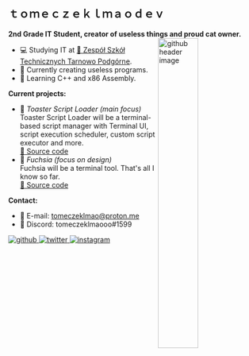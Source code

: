 <!---
tomeczeklmaodev/tomeczeklmaodev is a ✨ special ✨ repository because its `README.md` (this file) appears on your GitHub profile.
You can click the Preview link to take a look at your changes.
--->
<h2 style="display:block">ｔｏｍｅｃｚｅｋｌｍａｏｄｅｖ</h2>
<b>2nd Grade IT Student, creator of useless things and proud cat owner.</b>

<img width="40%" align="right" alt="github header image" src="https://user-images.githubusercontent.com/82512805/175824310-2d3a8521-4b61-4438-ba31-952a2fabcaf5.svg">
<p>
  
  - :computer: Studying IT at <a href="https://zst-tp.pl/">&#128279; Zespół Szkół Technicznych Tarnowo Podgórne</a>.
  - :floppy_disk: Currently creating useless programs.
  - :book: Learning C++ and x86 Assembly.
</p>

<b>Current projects:</b>
  - :scroll: <i>Toaster Script Loader (main focus)</i>   
    Toaster Script Loader will be a terminal-based script manager with Terminal UI, script execution scheduler, custom script executor and more.    
    <a href="https://github.com/tomeczeklmaodev/toasterscriptloader/">&#128279; Source code</a>
  - :hibiscus: <i>Fuchsia (focus on design)</i>   
    Fuchsia will be a terminal tool. That's all I know so far.   
    <a href="https://github.com/tomeczeklmaodev/fuchsia/">&#128279; Source code</a>

<b>Contact:</b>
  - :email: E-mail: tomeczeklmao@proton.me
  - :speech_balloon: Discord: tomeczeklmaooo#1599

<div align="left">
<a href="https://github.com/tomeczeklmaodev" target="_blank">
<img src=https://img.shields.io/badge/github-%2324292e.svg?&style=for-the-badge&logo=github&logoColor=white alt=github style="margin-bottom: 5px;" />
</a>
<a href="https://twitter.com/tomeczeklmaodev" target="_blank">
<img src=https://img.shields.io/badge/twitter-%2300acee.svg?&style=for-the-badge&logo=twitter&logoColor=white alt=twitter style="margin-bottom: 5px;" />
</a>
<a href="https://instagram.com/tomeczeklmao" target="_blank">
<img src=https://img.shields.io/badge/instagram-%23000000.svg?&style=for-the-badge&logo=instagram&logoColor=white alt=instagram style="margin-bottom: 5px;" />
</a>  
</div>
